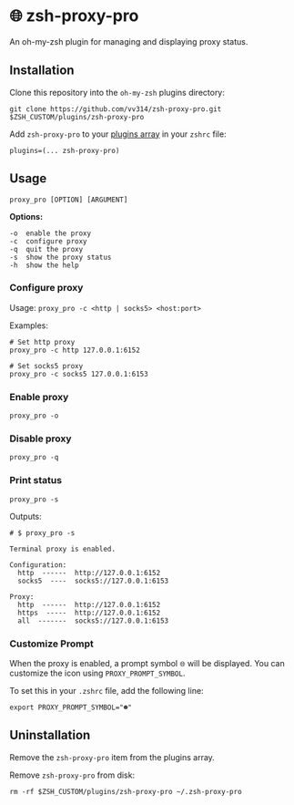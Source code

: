 # 🌐 zsh-proxy-pro

An oh-my-zsh plugin for managing and displaying proxy status.

## Installation

Clone this repository into the `oh-my-zsh` plugins directory:

```shell
git clone https://github.com/vv314/zsh-proxy-pro.git $ZSH_CUSTOM/plugins/zsh-proxy-pro
```

Add `zsh-proxy-pro` to your [plugins array](<(https://github.com/ohmyzsh/ohmyzsh/blob/master/templates/zshrc.zsh-template#L73)>) in your `zshrc` file:

```shell
plugins=(... zsh-proxy-pro)
```

## Usage

```
proxy_pro [OPTION] [ARGUMENT]
```

**Options:**

```
-o  enable the proxy
-c  configure proxy
-q  quit the proxy
-s  show the proxy status
-h  show the help
```

### Configure proxy

Usage: `proxy_pro -c <http | socks5> <host:port>`

Examples:

```shell
# Set http proxy
proxy_pro -c http 127.0.0.1:6152

# Set socks5 proxy
proxy_pro -c socks5 127.0.0.1:6153
```

### Enable proxy

```shell
proxy_pro -o
```

### Disable proxy

```shell
proxy_pro -q
```

### Print status

```shell
proxy_pro -s
```

Outputs:

```shell
# $ proxy_pro -s

Terminal proxy is enabled.

Configuration:
  http  ------  http://127.0.0.1:6152
  socks5  ----  socks5://127.0.0.1:6153

Proxy:
  http  ------  http://127.0.0.1:6152
  https  -----  http://127.0.0.1:6152
  all  -------  socks5://127.0.0.1:6153
```

### Customize Prompt

When the proxy is enabled, a prompt symbol `🌐` will be displayed. You can customize the icon using `PROXY_PROMPT_SYMBOL`.

To set this in your `.zshrc` file, add the following line:

```shell
export PROXY_PROMPT_SYMBOL="☻"
```

## Uninstallation

Remove the `zsh-proxy-pro` item from the plugins array.

Remove `zsh-proxy-pro` from disk:

```shell
rm -rf $ZSH_CUSTOM/plugins/zsh-proxy-pro ~/.zsh-proxy-pro
```
